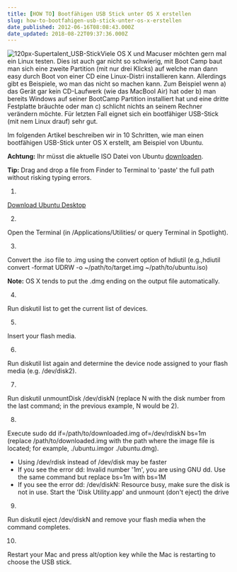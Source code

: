 ```yaml
---
title: [HOW TO] Bootfähigen USB Stick unter OS X erstellen
slug: how-to-bootfahigen-usb-stick-unter-os-x-erstellen
date_published: 2012-06-16T08:08:43.000Z
date_updated: 2018-08-22T09:37:36.000Z
---
```


![120px-Supertalent_USB-Stick](//picdump.thafaker.de/2010/10/120px-Supertalent_USB-Stick.jpg)Viele OS X und Macuser möchten gern mal ein Linux testen. Dies ist auch gar nicht so schwierig, mit Boot Camp baut man sich eine zweite Partition (mit nur drei Klicks) auf welche man dann easy durch Boot von einer CD eine Linux-Distri installieren kann. Allerdings gibt es Beispiele, wo man das nicht so machen kann. Zum Beispiel wenn a) das Gerät gar kein CD-Laufwerk (wie das MacBool Air) hat oder b) man bereits Windows auf seiner BootCamp Partition installiert hat und eine dritte Festplatte bräuchte oder man c) schlicht nichts an seinem Rechner verändern möchte. Für letzten Fall eignet sich ein bootfähiger USB-Stick (mit nem Linux drauf) sehr gut.

Im folgenden Artikel beschreiben wir in 10 Schritten, wie man einen bootfähigen USB-Stick unter OS X erstellt, am Beispiel von Ubuntu.

**Achtung:** Ihr müsst die aktuelle ISO Datei von Ubuntu [downloaden](http://www.ubuntu.com/download/desktop).

**Tip:** Drag and drop a file from Finder to Terminal to 'paste' the full path without risking typing errors.

1. 

[Download Ubuntu Desktop](http://www.ubuntu.com/download/desktop)

2. 

Open the Terminal (in /Applications/Utilities/ or query Terminal in Spotlight).

3. 

Convert the .iso file to .img using the convert option of hdiutil (e.g.,hdiutil convert -format UDRW -o ~/path/to/target.img ~/path/to/ubuntu.iso)

**Note:** OS X tends to put the .dmg ending on the output file automatically.

4. 

Run diskutil list to get the current list of devices.

5. 

Insert your flash media.

6. 

Run diskutil list again and determine the device node assigned to your flash media (e.g. /dev/disk2).

7. 

Run diskutil unmountDisk /dev/diskN (replace N with the disk number from the last command; in the previous example, N would be 2).

8. 

Execute sudo dd if=/path/to/downloaded.img of=/dev/rdiskN bs=1m (replace /path/to/downloaded.img with the path where the image file is located; for example, ./ubuntu.imgor ./ubuntu.dmg).

- Using /dev/rdisk instead of /dev/disk may be faster
- If you see the error dd: Invalid number '1m', you are using GNU dd. Use the same command but replace bs=1m with bs=1M
- If you see the error dd: /dev/diskN: Resource busy, make sure the disk is not in use. Start the 'Disk Utility.app' and unmount (don't eject) the drive

9. 

Run diskutil eject /dev/diskN and remove your flash media when the command completes.

10. 

Restart your Mac and press alt/option key while the Mac is restarting to choose the USB stick.
